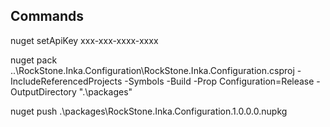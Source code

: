 Commands
------------
nuget setApiKey xxx-xxx-xxxx-xxxx

nuget pack ..\RockStone.Inka.Configuration\RockStone.Inka.Configuration.csproj -IncludeReferencedProjects -Symbols -Build -Prop Configuration=Release -OutputDirectory ".\packages"

nuget push .\packages\RockStone.Inka.Configuration.1.0.0.0.nupkg

